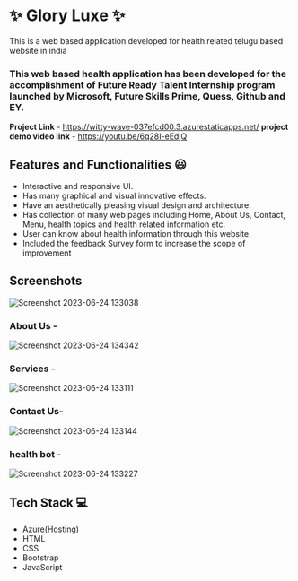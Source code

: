 
# ✨ Glory Luxe  ✨

This is a web based application developed for health related telugu based website in india

### This web based health application has been developed for the accomplishment of Future Ready Talent Internship program launched by Microsoft, Future Skills Prime, Quess, Github and EY.


**Project Link** - https://witty-wave-037efcd00.3.azurestaticapps.net/
**project demo video link** - https://youtu.be/6q28I-eEdjQ

## Features and Functionalities 😃

- Interactive and responsive UI.
- Has many graphical and visual innovative effects.
- Have an aesthetically pleasing visual design and architecture.
- Has collection of many web pages including Home, About Us, Contact, Menu, health topics and health related information etc.
- User can know about health information through this website.
- Included the feedback Survey form to increase the scope of improvement 

## Screenshots
![Screenshot 2023-06-24 133038](https://github.com/Prabhuram17/project17/assets/113781993/5378933f-f161-411b-a679-1e74bf256e4c)

### About Us -
![Screenshot 2023-06-24 134342](https://github.com/Prabhuram17/project17/assets/113781993/1d3face1-51a5-4a21-a98b-228d026ac903)

### Services -
![Screenshot 2023-06-24 133111](https://github.com/Prabhuram17/project17/assets/113781993/cdc73a90-99f4-413b-b6c5-afbad4b7414b)

### Contact Us-
![Screenshot 2023-06-24 133144](https://github.com/Prabhuram17/project17/assets/113781993/53620d0f-7efd-4244-90ad-0bbd780ca63f)

### health bot -
![Screenshot 2023-06-24 133227](https://github.com/Prabhuram17/project17/assets/113781993/b33c48ee-9d19-49ed-ae29-756356188ba5)





## Tech Stack 💻

- [Azure(Hosting)](https://azure.microsoft.com/en-in/features/azure-portal/)
- HTML
- CSS
- Bootstrap
- JavaScript
